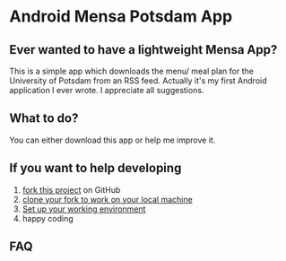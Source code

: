 # Android Mensa Potsdam App

## Ever wanted to have a lightweight Mensa App?

This is a simple app which downloads the menu/ meal plan for the University of Potsdam from an RSS feed. Actually it's my first Android application I ever wrote. I appreciate all suggestions.

## What to do?

You can either download this app or help me improve it.

## If you want to help developing

1. [fork this project](http://help.github.com/fork-a-repo) on GitHub
2. [clone your fork to work on your local machine](http://help.github.com/remotes)
3. [Set up your working environment](http://developer.android.com/guide/developing/index.html)
4. happy coding

## FAQ


